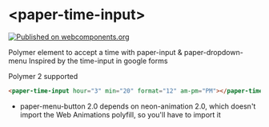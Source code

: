 # \<paper-time-input\>

[![Published on webcomponents.org](https://img.shields.io/badge/webcomponents.org-published-blue.svg)](https://www.webcomponents.org/element/ryanburns23/paper-time-input)


Polymer element to accept a time with paper-input & paper-dropdown-menu
Inspired by the time-input in google forms

Polymer 2 supported

<!--
```
<custom-element-demo>
  <template>
    <script src="../webcomponentsjs/webcomponents-lite.js"></script>
    <link rel="import" href="paper-time-input.html">
    <style>
      paper-time-input{
      	max-width: 400px;
        margin: 0 auto;
        padding: 10px;
      }
      body{
        margin-bottom: 50px;
      }
    </style>
    <next-code-block></next-code-block>
  </template>
</custom-element-demo>
```
-->

```html
<paper-time-input hour="3" min="20" format="12" am-pm="PM"></paper-time-input>
```

- paper-menu-button 2.0 depends on neon-animation 2.0, which doesn't import the Web Animations polyfill, so you'll have to import it
